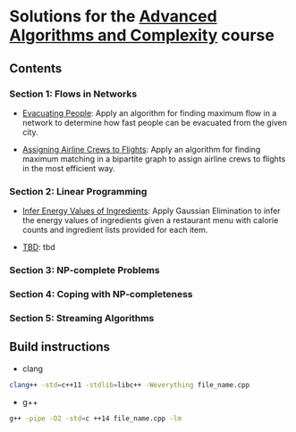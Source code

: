 
# Solutions for the [Advanced Algorithms and Complexity](https://www.coursera.org/learn/advanced-algorithms-and-complexity) course

## Contents

### Section 1: Flows in Networks

* [Evacuating People](https://github.com/olpotkin/ds_and_algos_modern_cpp/blob/master/05-advanced-algorithms-and-complexity/week1/1-evacuation/evacuation.cpp):
   Apply an algorithm for finding maximum flow in a network to determine how fast people can be evacuated from the given city.

* [Assigning Airline Crews to Flights](https://github.com/olpotkin/ds_and_algos_modern_cpp/blob/master/05-advanced-algorithms-and-complexity/week1/2-airline_crews/airline_crews.cpp):
   Apply an algorithm for finding maximum matching in a bipartite graph to assign airline crews to flights in the most efficient way.

### Section 2: Linear Programming

* [Infer Energy Values of Ingredients](https://tbd):
   Apply Gaussian Elimination to infer the energy values of ingredients given a restaurant menu with calorie counts and ingredient lists provided for each item.

* [TBD](https://tbd):
   tbd

### Section 3: NP-complete Problems

### Section 4: Coping with NP-completeness

### Section 5: Streaming Algorithms

## Build instructions

* clang

```bash
clang++ -std=c++11 -stdlib=libc++ -Weverything file_name.cpp
```

* g++

```bash
g++ -pipe -O2 -std=c ++14 file_name.cpp -lm
```

